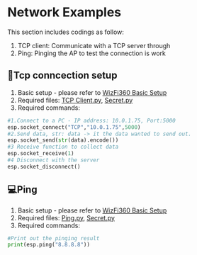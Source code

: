 # Network Examples
This section includes codings as follow:
1. TCP client: Communicate with a TCP server through
2. Ping: Pinging the AP to test the connection is work

## 🔰Tcp conncection setup
1. Basic setup - please refer to [WizFi360 Basic Setup][link-readme]
2. Required files: [TCP Client.py][link-tcp], [Secret.py][link-secret]
3. Required commands:
```python
#1.Connect to a PC - IP address: 10.0.1.75, Port:5000
esp.socket_connect("TCP","10.0.1.75",5000) 
#2.Send data, str: data -> it the data wanted to send out.
esp.socket_send(str(data).encode())
#3 Receive function to collect data
esp.socket_receive(1)
#4 Disconnect with the server
esp.socket_disconnect()
```
## 💻Ping
1. Basic setup - please refer to [WizFi360 Basic Setup][link-readme]
2. Required files: [Ping.py][link-ping], [Secret.py][link-secret]
3. Required commands:
```python
#Print out the pinging result
print(esp.ping("8.8.8.8"))
```


[link-readme]: https://github.com/ronpang/WizFi360-cpy
[link-tcp]: https://github.com/ronpang/WizFi360-cpy/blob/main/examples/Network/TCP%20client.py
[link-secret]: https://github.com/ronpang/WizFi360-cpy/blob/main/examples/secrets.py
[link-ping]: https://github.com/ronpang/WizFi360-cpy/blob/main/examples/Network/ping.py
